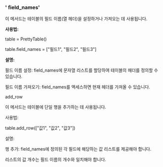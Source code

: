### ' field_names'
이 메서드는 테이블의 필드 이름(열 헤더)을 설정하거나 가져오는 데 사용됩니다.

**사용법:** 

table = PrettyTable()

table.field_names = ["필드1", "필드2", "필드3"]

**설명:**

필드 이름 설정: field_names에 문자열 리스트를 할당하여 테이블의 헤더를 정의할 수 있습니다.

필드 이름 가져오기: field_names를 액세스하면 현재 헤더를 가져올 수 있습니다.

add_row

이 메서드는 테이블에 단일 행을 추가하는 데 사용됩니다.

사용법:

table.add_row(["값1", "값2", "값3"])

설명:

행 추가: field_names에 정의된 각 필드에 해당하는 값 리스트를 제공해야 합니다.

리스트의 값 개수는 필드 이름의 개수와 일치해야 합니다.